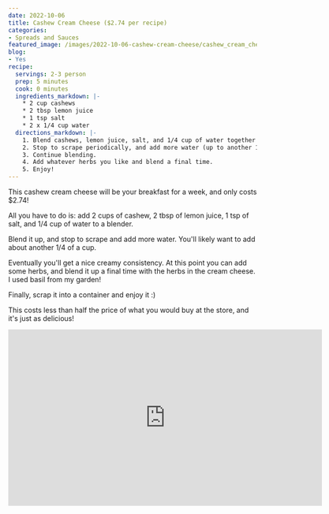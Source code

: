 ```yaml
---
date: 2022-10-06
title: Cashew Cream Cheese ($2.74 per recipe)
categories:
- Spreads and Sauces
featured_image: /images/2022-10-06-cashew-cream-cheese/cashew_cream_cheese.png
blog:
- Yes
recipe:
  servings: 2-3 person
  prep: 5 minutes
  cook: 0 minutes
  ingredients_markdown: |-
    * 2 cup cashews
    * 2 tbsp lemon juice
    * 1 tsp salt
    * 2 x 1/4 cup water
  directions_markdown: |-
    1. Blend cashews, lemon juice, salt, and 1/4 cup of water together in a high speed blender.
    2. Stop to scrape periodically, and add more water (up to another 1/4 cup in total).
    3. Continue blending.
    4. Add whatever herbs you like and blend a final time.
    5. Enjoy!
---
```



This cashew cream cheese will be your breakfast for a week, and only costs $2.74!

All you have to do is: add 2 cups of cashew, 2 tbsp of lemon juice, 1 tsp of salt, and 1/4 cup of water to a blender.

Blend it up, and stop to scrape and add more water. You'll likely want to add about another 1/4 of a cup.

Eventually you'll get a nice creamy consistency. At this point you can add some herbs, and blend it up a final time with the herbs in the cream cheese. I used basil from my garden!

Finally, scrap it into a container and enjoy it :)

This costs less than half the price of what you would buy at the store, and it's just as delicious!

<p align="center">
<iframe width="636" height="358" src="https://www.youtube.com/embed/HvcDDdYi2tQ" title="YouTube video player" frameborder="0" allow="accelerometer; autoplay; clipboard-write; encrypted-media; gyroscope; picture-in-picture" allowfullscreen></iframe>
</p>
